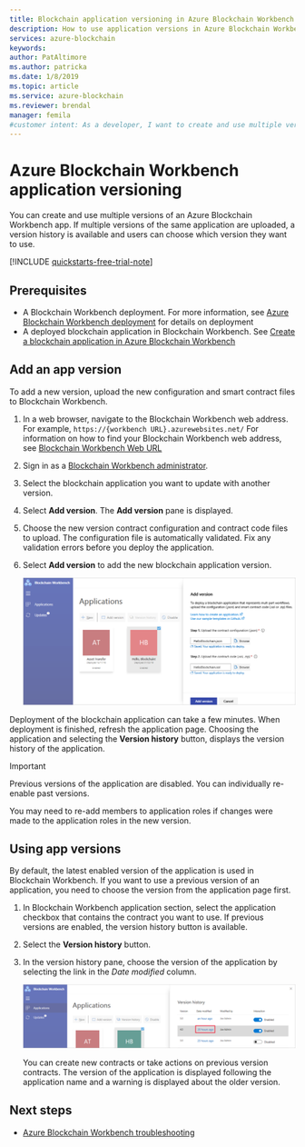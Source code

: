 ```yaml
---
title: Blockchain application versioning in Azure Blockchain Workbench
description: How to use application versions in Azure Blockchain Workbench.
services: azure-blockchain
keywords: 
author: PatAltimore
ms.author: patricka
ms.date: 1/8/2019
ms.topic: article
ms.service: azure-blockchain
ms.reviewer: brendal
manager: femila
#customer intent: As a developer, I want to create and use multiple versions of an Azure Blockchain Workbench app.
---
```

# Azure Blockchain Workbench application versioning

You can create and use multiple versions of an Azure Blockchain Workbench app. If multiple versions of the same application are uploaded, a version history is available and users can choose which version they want to use.

[!INCLUDE [quickstarts-free-trial-note](../../../includes/quickstarts-free-trial-note.md)]

## Prerequisites

* A Blockchain Workbench deployment. For more information, see [Azure Blockchain Workbench deployment](deploy.md) for details on deployment
* A deployed blockchain application in Blockchain Workbench. See [Create a blockchain application in Azure Blockchain Workbench](create-app.md)

## Add an app version

To add a new version, upload the new configuration and smart contract files to Blockchain Workbench.

1. In a web browser, navigate to the Blockchain Workbench web address. For example, `https://{workbench URL}.azurewebsites.net/` For information on how to find your Blockchain Workbench web address, see [Blockchain Workbench Web URL](deploy.md#blockchain-workbench-web-url)
2. Sign in as a [Blockchain Workbench administrator](manage-users.md#manage-blockchain-workbench-administrators).
3. Select the blockchain application you want to update with another version.
4. Select **Add version**. The **Add version** pane is displayed.
5. Choose the new version contract configuration and contract code files to upload. The configuration file is automatically validated. Fix any validation errors before you deploy the application.
6. Select **Add version** to add the new blockchain application version.

    ![Add a new version](media/version-app/add-version.png)

Deployment of the blockchain application can take a few minutes. When deployment is finished, refresh the application page. Choosing the application and selecting the **Version history** button, displays the version history of the application.

> [!IMPORTANT]
> Previous versions of the application are disabled. You can individually re-enable past versions.
>
> You may need to re-add members to application roles if changes were made to the application roles in the new version.

## Using app versions

By default, the latest enabled version of the application is used in Blockchain Workbench. If you want to use a previous version of an application, you need to choose the version from the application page first.

1. In Blockchain Workbench application section, select the application checkbox that contains the contract you want to use. If previous versions are enabled, the version history button is available.
2. Select the **Version history** button.
3. In the version history pane, choose the version of the application by selecting the link in the *Date modified* column.

    ![Choose a previous version](media/version-app/use-version.png)

    You can create new contracts or take actions on previous version contracts. The version of the application is displayed following the application name and a warning is displayed about the older version.

## Next steps

* [Azure Blockchain Workbench troubleshooting](troubleshooting.md)
